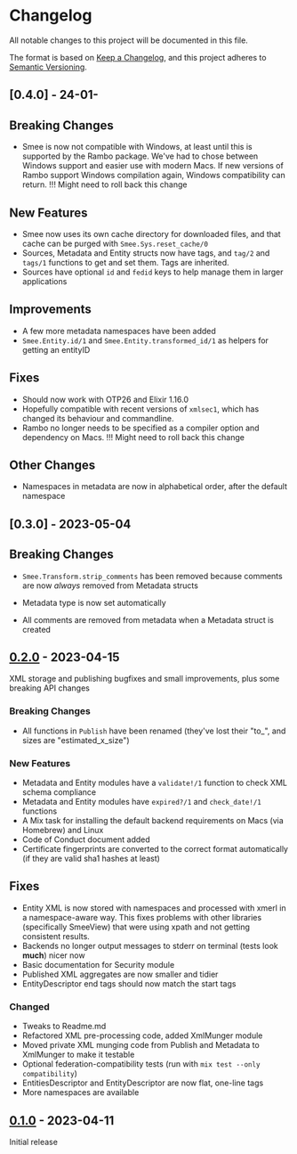 # Changelog
All notable changes to this project will be documented in this file.

The format is based on [Keep a Changelog](https://keepachangelog.com/en/1.0.0/),
and this project adheres to [Semantic Versioning](https://semver.org/spec/v2.0.0.html).

## [0.4.0] - 24-01-

## Breaking Changes
- Smee is now not compatible with Windows, at least until this is supported by the Rambo package. We've had to chose between
  Windows support and easier use with modern Macs. If new versions of Rambo support Windows compilation again, Windows
  compatibility can return. !!! Might need to roll back this change

## New Features
- Smee now uses its own cache directory for downloaded files, and that cache can be purged with `Smee.Sys.reset_cache/0`
- Sources, Metadata and Entity structs now have tags, and `tag/2` and `tags/1` functions to get and set them. Tags are inherited.
- Sources have optional `id` and `fedid` keys to help manage them in larger applications

## Improvements
- A few more metadata namespaces have been added
- `Smee.Entity.id/1` and `Smee.Entity.transformed_id/1` as helpers for getting an entityID 

## Fixes
- Should now work with OTP26 and Elixir 1.16.0 
- Hopefully compatible with recent versions of `xmlsec1`, which has changed its behaviour and commandline.  
- Rambo no longer needs to be specified as a compiler option and dependency on Macs.  !!! Might need to roll back this change

## Other Changes
- Namespaces in metadata are now in alphabetical order, after the default namespace



## [0.3.0] - 2023-05-04

## Breaking Changes
- `Smee.Transform.strip_comments` has been removed because comments are now *always* removed from Metadata structs

- Metadata type is now set automatically
- All comments are removed from metadata when a Metadata struct is created


## [0.2.0] - 2023-04-15
XML storage and publishing bugfixes and small improvements, plus some breaking API changes

### Breaking Changes
* All functions in `Publish` have been renamed (they've lost their "to_", and sizes are "estimated_x_size")

### New Features
- Metadata and Entity modules have a `validate!/1` function to check XML schema compliance
- Metadata and Entity modules have `expired?/1` and `check_date!/1` functions
- A Mix task for installing the default backend requirements on Macs (via Homebrew) and Linux
- Code of Conduct document added
- Certificate fingerprints are converted to the correct format automatically (if they are valid sha1 hashes at least)

## Fixes
- Entity XML is now stored with namespaces and processed with xmerl in a namespace-aware way. This fixes problems with
  other libraries (specifically SmeeView) that were using xpath and not getting consistent results.
- Backends no longer output messages to stderr on terminal (tests look **much**) nicer now
- Basic documentation for Security module
- Published XML aggregates are now smaller and tidier
- EntityDescriptor end tags should now match the start tags

### Changed
- Tweaks to Readme.md
- Refactored XML pre-processing code, added XmlMunger module
- Moved private XML munging code from Publish and Metadata to XmlMunger to make it testable
- Optional federation-compatibility tests (run with `mix test --only compatibility`)
- EntitiesDescriptor and EntityDescriptor are now flat, one-line tags
- More namespaces are available



## [0.1.0] - 2023-04-11
Initial release

[0.2.0]: https://github.com/Digital-Identity-Labs/smee/compare/0.1.0...0.2.0
[0.1.0]: https://github.com/Digital-Identity-Labs/smee/compare/releases/tag/0.1.0
